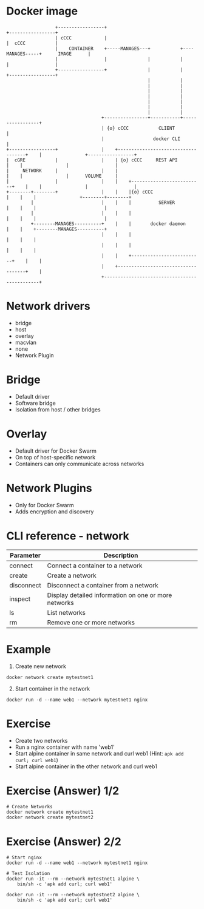 # Docker image

```render_ditaa
                  +-----------------+                                            +-----------------+
                  | cCCC            |                                            |  cCCC           |
                  |    CONTAINER    +-----MANAGES---+           +----MANAGES-----+      IMAGE      |
                  |                 |               |           |                |                 |
                  +-----------------+               |           |                +-----------------+
                                                    |           |
                                                    |           |
                                                    |           |
                                                    |           |
                                                    |           |
                                                    |           |
                                                    |           |
                                   +----------------+-----------+-----------------+
                                   | {o} cCCC           CLIENT                    |
                                   |                  docker CLI                  |
+-----------------+                |    +------------------------------------+    |                +-----------------+
|  cGRE           |                |    | {o} cCCC     REST API              |    |                |                 |
|     NETWORK     |                |    |                                    |    |                |      VOLUME     |
|                 |                |    |    +--------------------------+    |    |                |                 |
+--------+--------+                |    |    |{o} cCCC                  |    |    |                +--------+--------+
         |                         |    |    |          SERVER          |    |    |                         |
         |                         |    |    |                          |    |    |                         |
         +--------MANAGES----------+    |    |       docker daemon      |    |    +--------MANAGES----------+
                                   |    |    |                          |    |    |
                                   |    |    |                          |    |    |
                                   |    |    +--------------------------+    |    |
                                   |    +------------------------------------+    |
                                   +----------------------------------------------+

```

# Network drivers

- bridge
- host
- overlay
- macvlan
- none
- Network Plugin

# Bridge

- Default driver
- Software bridge 
- Isolation from host / other bridges

# Overlay

- Default driver for Docker Swarm
- On top of host-specific network
- Containers can only communicate across networks

# Network Plugins
 
- Only for Docker Swarm
- Adds encryption and discovery

# CLI reference - network

Parameter | Description
--------- | -------------
connect | Connect a container to a network
create    |  Create a network
disconnect | Disconnect a container from a network
inspect  |   Display detailed information on one or more networks
ls       |   List networks
rm       |   Remove one or more networks

# Example
1. Create new network
```{style="width: 40%;"}
docker network create mytestnet1
```
2. Start container in the network
```
docker run -d --name web1 --network mytestnet1 nginx
```

# Exercise

- Create two networks
- Run a nginx container with name 'web1'
- Start alpine container in same network and curl web1
  (Hint: `apk add curl; curl web1`)
- Start alpine container in the other network and curl web1

# Exercise (Answer) 1/2

```
# Create Networks
docker network create mytestnet1
docker network create mytestnet2
```

# Exercise (Answer) 2/2

```
# Start nginx
docker run -d --name web1 --network mytestnet1 nginx

# Test Isolation
docker run -it --rm --network mytestnet1 alpine \
    bin/sh -c 'apk add curl; curl web1'

docker run -it --rm --network mytestnet2 alpine \
    bin/sh -c 'apk add curl; curl web1'
```

